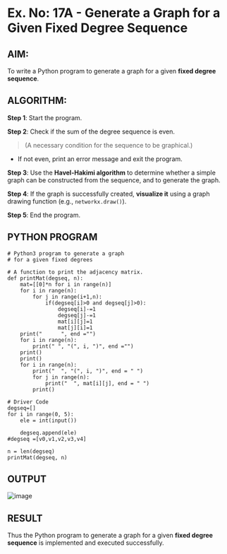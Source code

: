 # Ex. No: 17A - Generate a Graph for a Given Fixed Degree Sequence

## AIM:
To write a Python program to generate a graph for a given **fixed degree sequence**.

## ALGORITHM:

**Step 1**: Start the program.

**Step 2**: Check if the sum of the degree sequence is even.  
> (A necessary condition for the sequence to be graphical.)

- If not even, print an error message and exit the program.

**Step 3**: Use the **Havel-Hakimi algorithm** to determine whether a simple graph can be constructed from the sequence, and to generate the graph.

**Step 4**: If the graph is successfully created, **visualize it** using a graph drawing function (e.g., `networkx.draw()`).

**Step 5**: End the program.

## PYTHON PROGRAM

```
# Python3 program to generate a graph
# for a given fixed degrees

# A function to print the adjacency matrix.
def printMat(degseq, n):
    mat=[[0]*n for i in range(n)]
    for i in range(n):
        for j in range(i+1,n):
            if(degseq[i]>0 and degseq[j]>0):
                degseq[i]-=1
                degseq[j]-=1
                mat[i][j]=1
                mat[j][i]=1
    print("      ", end ="")
    for i in range(n):
        print(" ", "(", i, ")", end ="")
    print()
    print()
    for i in range(n):
        print("  ", "(", i, ")", end = " ")
        for j in range(n):
            print("  ", mat[i][j], end = " ")
        print()

# Driver Code
degseq=[]
for i in range(0, 5):
    ele = int(input())
  
    degseq.append(ele)
#degseq =[v0,v1,v2,v3,v4]

n = len(degseq)
printMat(degseq, n)

```

## OUTPUT
![image](https://github.com/user-attachments/assets/f56a37b9-9232-4974-be36-7dc47c0e2a52)


## RESULT
Thus the Python program to generate a graph for a given **fixed degree sequence** is implemented and executed successfully.

